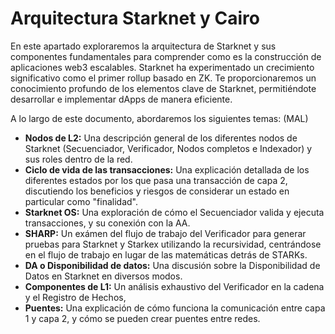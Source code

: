 # Arquitectura Starknet y Cairo
En este apartado exploraremos la arquitectura de Starknet y sus componentes fundamentales para comprender como es la construcción de aplicaciones web3 escalables. Starknet ha experimentado un crecimiento significativo como el primer rollup basado en ZK. Te proporcionaremos un conocimiento profundo de los elementos clave de Starknet, permitiéndote desarrollar e implementar dApps de manera eficiente.

A lo largo de este documento, abordaremos los siguientes temas: (MAL)

* **Nodos de L2:** Una descripción general de los diferentes nodos de Starknet (Secuenciador, Verificador, Nodos completos e Indexador) y sus roles dentro de la red.
* **Ciclo de vida de las transacciones:** Una explicación detallada de los diferentes estados por los que pasa una transacción de capa 2, discutiendo los beneficios y riesgos de considerar un estado en particular como "finalidad".
* **Starknet OS:** Una exploración de cómo el Secuenciador valida y ejecuta transacciones, y su conexión con la AA.
* **SHARP:** Un exámen del flujo de trabajo del Verificador para generar pruebas para Starknet y Starkex utilizando la recursividad, centrándose en el flujo de trabajo en lugar de las matemáticas detrás de STARKs.
* **DA o Disponibilidad de datos:** Una discusión sobre la Disponibilidad de Datos en Starknet en diversos modos.
* **Componentes de L1:** Un análisis exhaustivo del Verificador en la cadena y el Registro de Hechos,
* **Puentes:** Una explicación de cómo funciona la comunicación entre capa 1 y capa 2, y cómo se pueden crear puentes entre redes.